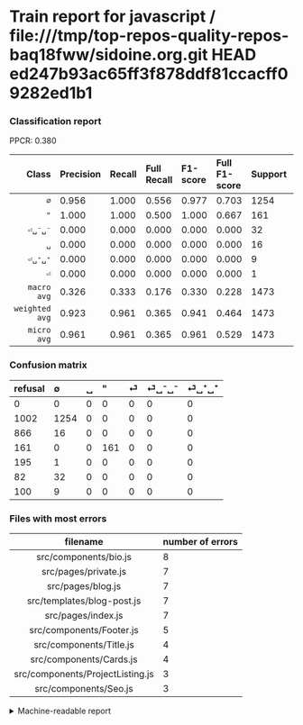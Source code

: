# Train report for javascript / file:///tmp/top-repos-quality-repos-baq18fww/sidoine.org.git HEAD ed247b93ac65ff3f878ddf81ccacff09282ed1b1

### Classification report

PPCR: 0.380

| Class | Precision | Recall | Full Recall | F1-score | Full F1-score | Support | Full Support | PPCR |
|------:|:----------|:-------|:------------|:---------|:---------|:--------|:-------------|:-----|
| `∅` | 0.956| 1.000| 0.556| 0.977| 0.703| 1254| 2256| 0.556 |
| `"` | 1.000| 1.000| 0.500| 1.000| 0.667| 161| 322| 0.500 |
| `⏎␣⁻␣⁻` | 0.000| 0.000| 0.000| 0.000| 0.000| 32| 114| 0.281 |
| `␣` | 0.000| 0.000| 0.000| 0.000| 0.000| 16| 882| 0.018 |
| `⏎␣⁺␣⁺` | 0.000| 0.000| 0.000| 0.000| 0.000| 9| 109| 0.083 |
| `⏎` | 0.000| 0.000| 0.000| 0.000| 0.000| 1| 196| 0.005 |
| `macro avg` | 0.326| 0.333| 0.176| 0.330| 0.228| 1473| 3879| 0.380 |
| `weighted avg` | 0.923| 0.961| 0.365| 0.941| 0.464| 1473| 3879| 0.380 |
| `micro avg` | 0.961| 0.961| 0.365| 0.961| 0.529| 1473| 3879| 0.380 |

### Confusion matrix

|refusal|  ∅| ␣| "| ⏎| ⏎␣⁻␣⁻| ⏎␣⁺␣⁺| 
|:---|:---|:---|:---|:---|:---|:---|
|0 |0 |0 |0 |0 |0 |0 |
|1002 |1254 |0 |0 |0 |0 |0 |
|866 |16 |0 |0 |0 |0 |0 |
|161 |0 |0 |161 |0 |0 |0 |
|195 |1 |0 |0 |0 |0 |0 |
|82 |32 |0 |0 |0 |0 |0 |
|100 |9 |0 |0 |0 |0 |0 |

### Files with most errors

| filename | number of errors|
|:----:|:-----|
| src/components/bio.js | 8 |
| src/pages/private.js | 7 |
| src/pages/blog.js | 7 |
| src/templates/blog-post.js | 7 |
| src/pages/index.js | 7 |
| src/components/Footer.js | 5 |
| src/components/Title.js | 4 |
| src/components/Cards.js | 4 |
| src/components/ProjectListing.js | 3 |
| src/components/Seo.js | 3 |

<details>
    <summary>Machine-readable report</summary>
```json
{
  "cl_report": {"\"": {"f1-score": 1.0, "precision": 1.0, "recall": 1.0, "support": 161}, "macro avg": {"f1-score": 0.3295661210704079, "precision": 0.32596544715447157, "recall": 0.3333333333333333, "support": 1473}, "micro avg": {"f1-score": 0.9606245756958588, "precision": 0.9606245756958588, "recall": 0.9606245756958588, "support": 1473}, "weighted avg": {"f1-score": 0.9413818702876775, "precision": 0.9229898332588214, "recall": 0.9606245756958588, "support": 1473}, "\u2205": {"f1-score": 0.9773967264224473, "precision": 0.9557926829268293, "recall": 1.0, "support": 1254}, "\u23ce": {"f1-score": 0.0, "precision": 0.0, "recall": 0.0, "support": 1}, "\u23ce\u2423\u207a\u2423\u207a": {"f1-score": 0.0, "precision": 0.0, "recall": 0.0, "support": 9}, "\u23ce\u2423\u207b\u2423\u207b": {"f1-score": 0.0, "precision": 0.0, "recall": 0.0, "support": 32}, "\u2423": {"f1-score": 0.0, "precision": 0.0, "recall": 0.0, "support": 16}},
  "cl_report_full": {"\"": {"f1-score": 0.6666666666666666, "precision": 1.0, "recall": 0.5, "support": 322}, "macro avg": {"f1-score": 0.22826357747882411, "precision": 0.32596544715447157, "recall": 0.17597517730496456, "support": 3879}, "micro avg": {"f1-score": 0.5287742899850523, "precision": 0.9606245756958588, "recall": 0.3647847383346223, "support": 3879}, "weighted avg": {"f1-score": 0.46415118623872903, "precision": 0.6388936047133094, "recall": 0.3647847383346223, "support": 3879}, "\u2205": {"f1-score": 0.702914798206278, "precision": 0.9557926829268293, "recall": 0.5558510638297872, "support": 2256}, "\u23ce": {"f1-score": 0.0, "precision": 0.0, "recall": 0.0, "support": 196}, "\u23ce\u2423\u207a\u2423\u207a": {"f1-score": 0.0, "precision": 0.0, "recall": 0.0, "support": 109}, "\u23ce\u2423\u207b\u2423\u207b": {"f1-score": 0.0, "precision": 0.0, "recall": 0.0, "support": 114}, "\u2423": {"f1-score": 0.0, "precision": 0.0, "recall": 0.0, "support": 882}},
  "ppcr": 0.37973704563031707
}
```
</details>
